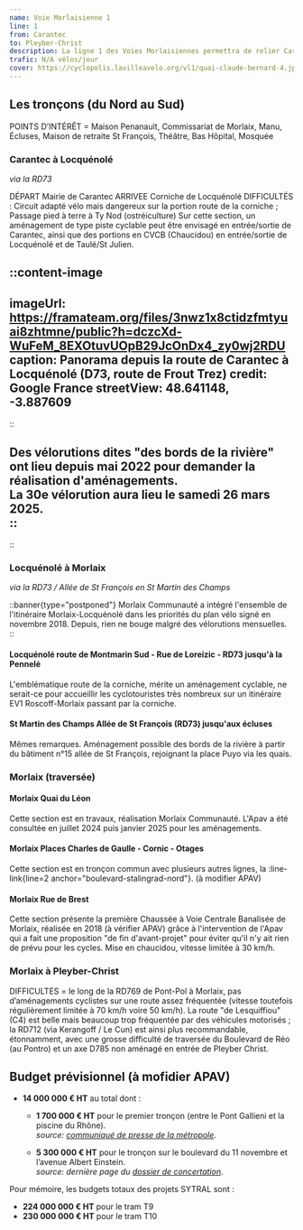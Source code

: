 ```yaml
---
name: Voie Morlaisienne 1
line: 1
from: Carantec
to: Pleyber-Christ
description: La ligne 1 des Voies Morlaisiennes permettra de relier Carantec et Locquénolé à Morlaix d'une part, et d'autre part Morlaix à Pleyber-Christ, en passant par les bords de la rivière / D769 et la "route de Lesquiffiou".
trafic: N/A vélos/jour
cover: https://cyclopolis.lavilleavelo.org/vl1/quai-claude-bernard-4.jpg
---
```


## Les tronçons (du Nord au Sud)
POINTS D’INTÉRÊT = Maison Penanault, Commissariat de Morlaix, Manu, Écluses, Maison de retraite St François, Théâtre, Bas Hôpital, Mosquée

### Carantec à Locquénolé

*via la RD73*

DÉPART Mairie de Carantec
ARRIVEE Corniche de Locquénolé
DIFFICULTÉS : Circuit adapté vélo mais dangereux sur la portion route de la corniche ; Passage pied à terre à Ty Nod (ostréiculture)
Sur cette section, un aménagement de type piste cyclable peut être envisagé en entrée/sortie de Carantec, ainsi que des portions en CVCB (Chaucidou) en entrée/sortie de Locquénolé et de Taulé/St Julien.

::content-image
---
imageUrl: https://framateam.org/files/3nwz1x8ctidzfmtyuai8zhtmne/public?h=dczcXd-WuFeM_8EXOtuvUOpB29JcOnDx4_zy0wj2RDU
caption: Panorama depuis la route de Carantec à Locquénolé (D73, route de Frout Trez)
credit: Google France
streetView: 48.641148, -3.887609
---
::

Des vélorutions dites "des bords de la rivière" ont lieu depuis mai 2022 pour demander la réalisation d'aménagements.\
La 30e vélorution aura lieu le samedi 26 mars 2025.\
::
---
::


### Locquénolé à Morlaix

*via la RD73 / Allée de St François en St Martin des Champs*

::banner{type="postponed"}
Morlaix Communauté a intégré l'ensemble de l'itinéraire Morlaix-Locquénolé dans les priorités du plan vélo signé en novembre 2018. Depuis, rien ne bouge malgré des vélorutions mensuelles.
::

#### Locquénolé route de Montmarin Sud - Rue de Loreizic - RD73 jusqu'à la Pennelé
L'emblématique route de la corniche, mérite un aménagement cyclable, ne serait-ce pour accueillir les cyclotouristes très nombreux sur un itinéraire EV1 Roscoff-Morlaix passant par la corniche.


#### St Martin des Champs Allée de St François (RD73) jusqu'aux écluses
Mêmes remarques. Aménagement possible des bords de la rivière à partir du bâtiment n°15 allée de St François, rejoignant la place Puyo via les quais.

### Morlaix (traversée)

#### Morlaix Quai du Léon
Cette section est en travaux, réalisation Morlaix Communauté. L'Apav a été consultée en juillet 2024 puis janvier 2025 pour les aménagements.

#### Morlaix Places Charles de Gaulle - Cornic - Otages
Cette section est en tronçon commun avec plusieurs autres lignes, la :line-link{line=2 anchor="boulevard-stalingrad-nord"}. (à modifier APAV)

#### Morlaix Rue de Brest
Cette section présente la première Chaussée à Voie Centrale Banalisée de Morlaix, réalisée en 2018 (à vérifier APAV) grâce à l'intervention de l'Apav qui a fait une proposition "de fin d'avant-projet" pour éviter qu'il n'y ait rien de prévu pour les cycles. Mise en chaucidou, vitesse limitée à 30 km/h.

### Morlaix à Pleyber-Christ
DIFFICULTES = le long de la RD769 de Pont-Pol à Morlaix, pas d’aménagements cyclistes sur une route assez fréquentée (vitesse toutefois régulièrement limitée à 70 km/h voire 50 km/h).
La route "de Lesquiffiou" (C4) est belle mais beaucoup trop fréquentée par des véhicules motorisés ; la RD712 (via Kerangoff / Le Cun) est ainsi plus recommandable, étonnamment, avec une grosse difficulté de traversée du Boulevard de Réo (au Pontro) et un axe D785 non aménagé en entrée de Pleyber Christ.

## Budget prévisionnel (à mofidier APAV)
- **14 000 000 € HT** au total dont :

  - **1 700 000 € HT** pour le premier tronçon (entre le Pont Gallieni et la piscine du Rhône).
<br>_source: [communiqué de presse de la métropole](https://www.grandlyon.com/fileadmin/user_upload/media/pdf/espace-presse/cp/2022/20220708_cp_inauguration-vl1.pdf)_.

  -  **5 300 000 € HT** pour le tronçon sur le boulevard du 11 novembre et l’avenue Albert Einstein.
<br>_source: dernière page du [dossier de concertation](https://cyclopolis.lavilleavelo.org/vl1/VL1Nord_11Nov_Einstein.pdf)_.

Pour mémoire, les budgets totaux des projets SYTRAL sont :
 - **224 000 000 € HT** pour le tram T9
 - **230 000 000 € HT** pour le tram T10

